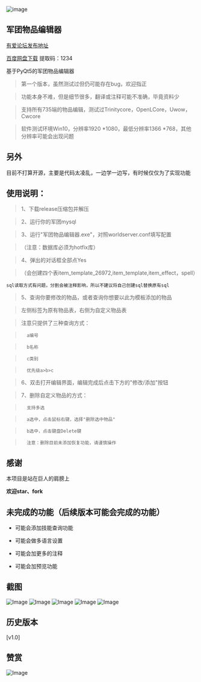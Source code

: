 ![image](image/logo.png)

## 军团物品编辑器

[有爱论坛发布地址](http://uiwow.com/thread-9609-1-1.html)

[百度网盘下载](https://pan.baidu.com/s/1RykeMm78QvwR1dxCmICYLg) 提取码：1234

基于PyQt5的军团物品编辑器

> 第一个版本，虽然测试过但仍可能存在bug，欢迎指正

> 功能本身不难，但是细节很多，翻译或注释可能不准确，毕竟资料少

> 支持所有735端的物品编辑，测试过Trinitycore，OpenLCore，Uwow，Cwcore

> 软件测试环境Win10，分辨率1920 *1080，最低分辨率1366 *768，其他分辨率可能会出现问题

另外
---
目前不打算开源，主要是代码太凌乱，一边学一边写，有时候仅仅为了实现功能


使用说明：
---
> 1、下载release压缩包并解压

> 2、运行你的军团mysql

> 3、运行"军团物品编辑器.exe"，对照worldserver.conf填写配置

>   （注意：数据库必须为hotfix库）

> 4、弹出的对话框全部点Yes

>   （会创建四个表item_template_26972,item_template,item_effect，spell）

	sql读取方式有问题，分割会被注释影响，所以不建议将自己创建sql替换原有sql

> 5、查询你要修改的物品，或者查询你想要以此为模板添加的物品

>   左侧标签为原有物品表，右侧为自定义物品表

>   注意只提供了三种查询方式：

>   	a编号

>   	b名称

>   	c类别

> 		优先级a>b>c

> 6、双击打开编辑界面，编辑完成后点击下方的"修改/添加"按钮

> 7、删除自定义物品的方式：

>   	支持多选

>   	a选中，点击鼠标右键，选择"删除选中物品"

>   	b选中，点击键盘Delete键

>   	注意：删除目前未添加恢复功能，请谨慎操作


感谢
---
本项目是站在巨人的肩膀上

**欢迎star、fork**

未完成的功能（后续版本可能会完成的功能）
---

* 可能会添加技能查询功能

* 可能会做多语言设置

* 可能会加更多的注释

* 可能会加预览功能

截图
---
![Image](image/1.png)
![Image](image/2.png)
![Image](image/3.png)
![Image](image/4.png)
![Image](image/5.png)

历史版本
---
[v1.0]

赞赏
---
![Image](image/zs.JPG)

